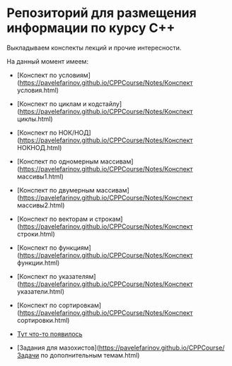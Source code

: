 #	Репозиторий для размещения информации по курсу С++ 
Выкладываем конспекты лекций и прочие интересности.

На данный момент имеем:
- [Конспект по условиям](https://pavelefarinov.github.io/CPPCourse/Notes/Конспект условия.html)

- [Конспект по циклам и кодстайлу](https://pavelefarinov.github.io/CPPCourse/Notes/Конспект циклы.html)

- [Конспект по НОК/НОД](https://pavelefarinov.github.io/CPPCourse/Notes/Конспект НОКНОД.html)

- [Конспект по одномерным массивам](https://pavelefarinov.github.io/CPPCourse/Notes/Конспект массивы1.html)

- [Конспект по двумерным массивам](https://pavelefarinov.github.io/CPPCourse/Notes/Конспект массивы2.html)

- [Конспект по векторам и строкам](https://pavelefarinov.github.io/CPPCourse/Notes/Конспект строки.html)

- [Конспект по функциям](https://pavelefarinov.github.io/CPPCourse/Notes/Конспект функции.html)

- [Конспект по указателям](https://pavelefarinov.github.io/CPPCourse/Notes/Конспект указатели.html)

- [Конспект по сортировкам](https://pavelefarinov.github.io/CPPCourse/Notes/Конспект сортировки.html)

- [Тут что-то появилось](https://pavelefarinov.github.io/CPPCourse/Dec-May.html)

- [Задания для мазохистов](https://pavelefarinov.github.io/CPPCourse/Задачи по дополнительным темам.html)

  

